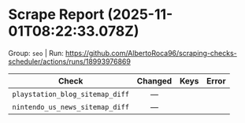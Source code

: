 # Scrape Report (2025-11-01T08:22:33.078Z)

Group: `seo`  |  Run: https://github.com/AlbertoRoca96/scraping-checks-scheduler/actions/runs/18993976869

| Check | Changed | Keys | Error |
|---|:---:|:--|:--|
| `playstation_blog_sitemap_diff` | — |  |  |
| `nintendo_us_news_sitemap_diff` | — |  |  |
